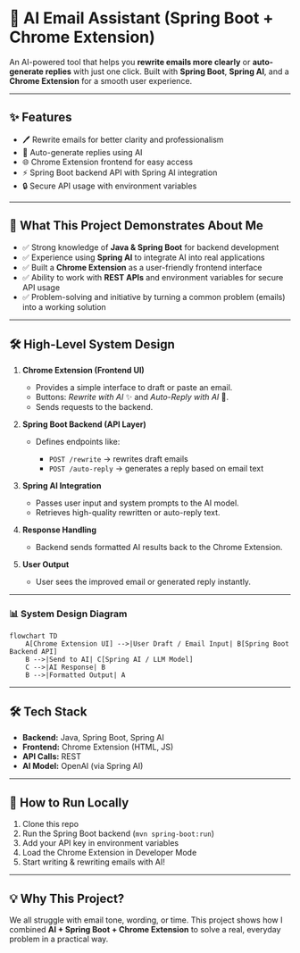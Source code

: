 # 📧 AI Email Assistant (Spring Boot + Chrome Extension)

An AI-powered tool that helps you **rewrite emails more clearly** or **auto-generate replies** with just one click.
Built with **Spring Boot**, **Spring AI**, and a **Chrome Extension** for a smooth user experience.

---

## ✨ Features

* 🖊️ Rewrite emails for better clarity and professionalism
* 🤖 Auto-generate replies using AI
* 🌐 Chrome Extension frontend for easy access
* ⚡ Spring Boot backend API with Spring AI integration
* 🔒 Secure API usage with environment variables

---

## 🚀 What This Project Demonstrates About Me

* ✅ Strong knowledge of **Java & Spring Boot** for backend development
* ✅ Experience using **Spring AI** to integrate AI into real applications
* ✅ Built a **Chrome Extension** as a user-friendly frontend interface
* ✅ Ability to work with **REST APIs** and environment variables for secure API usage
* ✅ Problem-solving and initiative by turning a common problem (emails) into a working solution

---

## 🛠️ High-Level System Design

1. **Chrome Extension (Frontend UI)**

   * Provides a simple interface to draft or paste an email.
   * Buttons: *Rewrite with AI* ✨ and *Auto-Reply with AI* 📧.
   * Sends requests to the backend.

2. **Spring Boot Backend (API Layer)**

   * Defines endpoints like:

     * `POST /rewrite` → rewrites draft emails
     * `POST /auto-reply` → generates a reply based on email text

3. **Spring AI Integration**

   * Passes user input and system prompts to the AI model.
   * Retrieves high-quality rewritten or auto-reply text.

4. **Response Handling**

   * Backend sends formatted AI results back to the Chrome Extension.

5. **User Output**

   * User sees the improved email or generated reply instantly.

---

### 📊 System Design Diagram

```mermaid
flowchart TD
    A[Chrome Extension UI] -->|User Draft / Email Input| B[Spring Boot Backend API]
    B -->|Send to AI| C[Spring AI / LLM Model]
    C -->|AI Response| B
    B -->|Formatted Output| A
```

---

## 🛠️ Tech Stack

* **Backend:** Java, Spring Boot, Spring AI
* **Frontend:** Chrome Extension (HTML, JS)
* **API Calls:** REST
* **AI Model:** OpenAI (via Spring AI)

---

## 🚦 How to Run Locally

1. Clone this repo
2. Run the Spring Boot backend (`mvn spring-boot:run`)
3. Add your API key in environment variables
4. Load the Chrome Extension in Developer Mode
5. Start writing & rewriting emails with AI!

---

## 💡 Why This Project?

We all struggle with email tone, wording, or time.
This project shows how I combined **AI + Spring Boot + Chrome Extension** to solve a real, everyday problem in a practical way.


